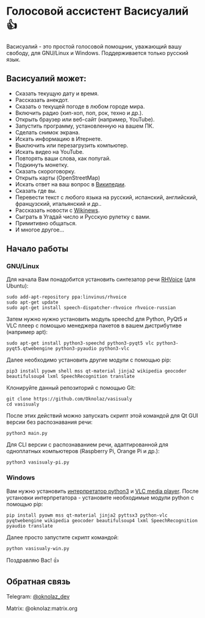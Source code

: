 # Голосовой ассистент Васисуалий :+1:
Васисуалий - это простой голосовой помощник, уважающий вашу свободу, для GNU/Linux и Windows. Поддерживается только русский язык.
## Васисуалий может:
- Сказать текущую дату и время.
- Рассказать анекдот.
- Сказать о текущей погоде в любом городе мира.
- Включить радио (хип-хоп, поп, рок, техно и др.).
- Открыть браузер или веб-сайт (например, YouTube).
- Запустить программу, установленную на вашем ПК.
- Сделать снимок экрана.
- Искать информацию в Итернете.
- Выключить или перезагрузить компьютер.
- Искать видео на YouTube.
- Повторять ваши слова, как попугай.
- Подкинуть монетку.
- Сказать скороговорку.
- Открыть карты (OpenStreetMap)
- Искать ответ на ваш вопрос в [Википедии](https://wikipedia.org).
- Сказать где вы.
- Перевести текст с любого языка на русский, испанский, английский, французский, итальянский и др..
- Рассказать новости с [Wikinews](https://wikinews.org/).
- Сыграть в Угадай число и Русскую рулетку с вами.
- Примитивно общаться.
- И многое другое...
## Начало работы
### GNU/Linux
Для начала Вам понадобится установить синтезатор речи [RHVoice](https://github.com/Olga-Yakovleva/RHVoice/) (для Ubuntu):
```
sudo add-apt-repository ppa:linvinus/rhvoice
sudo apt-get update
sudo apt-get install speech-dispatcher-rhvoice rhvoice-russian
```
Затем нужно нужно установить модуль speechd для Python, PyQt5 и VLC плеер с помощью менеджера пакетов в вашем дистрибутиве (например apt):
```
sudo apt-get install python3-speechd python3-pyqt5 vlc python3-pyqt5.qtwebengine python3-pyaudio python3-vlc
```
Далее необходимо установить другие модули с помощью pip:
```
pip3 install pyowm shell mss qt-material jinja2 wikipedia geocoder beautifulsoup4 lxml SpeechRecognition translate
```
Клонируйте данный репозиторий с помощью Git:
```
git clone https://github.com/Oknolaz/vasisualy
cd vasisualy
```
После этих действий можно запускать скрипт этой командой для Qt GUI версии без распознавания речи:
```
python3 main.py
```
Для CLI версии с распознаванием речи, адаптированной для одноплатных компьютеров (Raspberry Pi, Orange Pi и др.):
```
python3 vasisualy-pi.py
```
### Windows
Вам нужно установить [интерпретатор python3](https://python.org) и [VLC media player](https://videolan.org/). После установки интерпретатора - установите необходимые модули python с помощью pip:
```
pip install pyowm mss qt-material jinja2 pyttsx3 python-vlc pyqtwebengine wikipedia geocoder beautifulsoup4 lxml SpeechRecognition pyaudio translate
```
Далее просто запустите скрипт командой:
```
python vasisualy-win.py
```
Поздравляю Вас! :+1:

## Обратная связь
Telegram: [@oknolaz_dev](https://t.me/oknolaz_dev)

Matrix: @oknolaz:matrix.org

